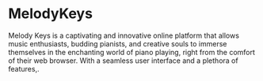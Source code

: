 # MelodyKeys
Melody Keys is a captivating and innovative online platform that allows music enthusiasts, budding pianists, and creative souls to immerse themselves in the enchanting world of piano playing, right from the comfort of their web browser. With a seamless user interface and a plethora of features,.
